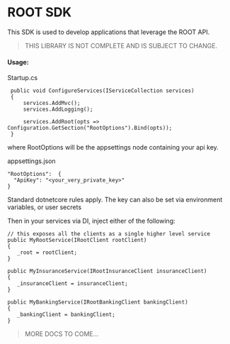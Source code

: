 <h1>ROOT SDK</h1>

This SDK is used to develop applications that leverage the ROOT API.

> THIS LIBRARY IS NOT COMPLETE AND IS SUBJECT TO CHANGE.

<h4>Usage:</h4>

Startup.cs
```
 public void ConfigureServices(IServiceCollection services)
 {
     services.AddMvc();
     services.AddLogging();
     
     services.AddRoot(opts => Configuration.GetSection("RootOptions").Bind(opts));
 }
```

where RootOptions will be the appsettings node containing your api key.

appsettings.json
```
"RootOptions":  {
  "ApiKey": "<your_very_private_key>"
}
```

Standard dotnetcore rules apply. 
The key can also be set via environment variables, or user secrets

Then in your services via DI, inject either of the following:
```
// this exposes all the clients as a single higher level service
public MyRootService(IRootClient rootClient)
{
   _root = rootClient;
}

public MyInsuranceService(IRootInsuranceClient insuranceClient)
{
   _insuranceClient = insuranceClient;
}

public MyBankingService(IRootBankingClient bankingClient)
{
   _bankingClient = bankingClient;
}
```

> MORE DOCS TO COME...